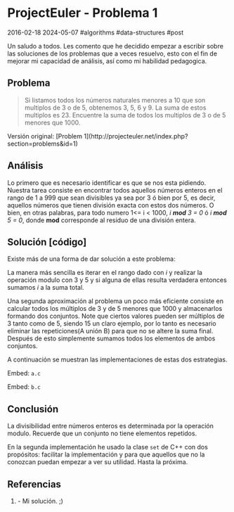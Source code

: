 <!-- vim: set spelllang=es_mx: -->

# ProjectEuler - Problema 1
2016-02-18 2024-05-07 #algorithms #data-structures #post

Un saludo a todos. Les comento que he decidido empezar a escribir sobre las soluciones de los problemas que a veces resuelvo, esto con el fin de mejorar mi capacidad de análisis, así como mi habilidad pedagogica.

## Problema

<blockquote>
  Si listamos todos los números naturales menores a 10 que son multiplos de 3 o de 5, obtenemos 3, 5, 6 y 9. La suma de estos multiplos es 23.
  Encuentre la suma de todos los multiplos de 3 o de 5 menores que 1000.
</blockquote>
Versión original: [Problem 1](http://projecteuler.net/index.php?section=problems&id=1)


## Análisis
<p>Lo primero que es necesario identificar  es que se  nos esta pidiendo. Nuestra tarea consiste en encontrar todos aquellos números enteros en el rango de 1 a 999 que sean divisibles ya sea por 3 ó bien por 5, es decir, aquellos números que tienen división exacta con estos dos números. O bien, en otras palabras, para todo numero 1<= i < 1000, <i>i <b>mod</b> 3 = 0</i> ó <i>i <b>mod</b> 5 = 0</i>, donde <b>mod</b> corresponde al residuo de una división entera.</p>

## Solución [código]
Existe más de una forma de dar solución a este problema:

<p>La manera más sencilla es iterar en el rango dado con <i>i</i> y realizar la operación modulo con 3 y 5 y si alguna de ellas resulta verdadera entonces sumamos <i>i</i> a la suma total.</p>

Una segunda aproximación al problema un poco más eficiente consiste en calcular todos los múltiplos de 3 y de 5 menores que 1000 y almacenarlos formando dos conjuntos. Note que ciertos valores pueden ser múltiplos de 3 tanto como de 5, siendo 15 un claro ejemplo, por lo tanto es necesario eliminar las repeticiones(A unión B) para que no se altere la suma final. Después de esto simplemente sumamos todos los elementos de ambos conjuntos.

A continuación se muestran las implementaciones de estas dos estrategias.

Embed: `a.c`

Embed: `b.c`

## Conclusión

La divisibilidad entre números enteros es determinada por la operación modulo. Recuerde que un conjunto no tiene elementos repetidos.

En la segunda implementación he usado la clase `set` de C++ con dos propósitos: facilitar la implementación y para que aquellos que no la conozcan puedan empezar a ver su utilidad. Hasta la próxima.

## Referencias
<ol>
  <li>- Mi solución. ;)</li>
</ol>
